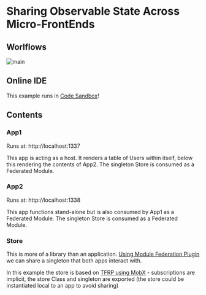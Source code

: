 # Sharing Observable State Across Micro-FrontEnds

## Worlflows
![main](https://github.com/FirstWhack/Module-Federation-MobX-Example/actions/workflows/main.yml/badge.svg)

## Online IDE
This example runs in [Code Sandbox](https://githubbox.com/FirstWhack/Module-Federation-MobX-Example)!


## Contents
### App1
Runs at: http://localhost:1337

This app is acting as a host. It renders a table of Users within itself, below this rendering the contents of App2.
The singleton Store is consumed as a Federated Module.

### App2
Runs at: http://localhost:1338

This app functions stand-alone but is also consumed by App1 as a Federated Module.
The singleton Store is consumed as a Federated Module.

### Store
This is more of a library than an application. [Using Module Federation Plugin](./packages/app2/webpack.config.js#L51) we can share a singleton that both apps interact with.

In this example the store is based on [TFRP using MobX](https://mobx.js.org/README.html#introduction) - subscriptions are implicit, the store Class and singleton are exported (the store could be instantiated local to an app to avoid sharing)